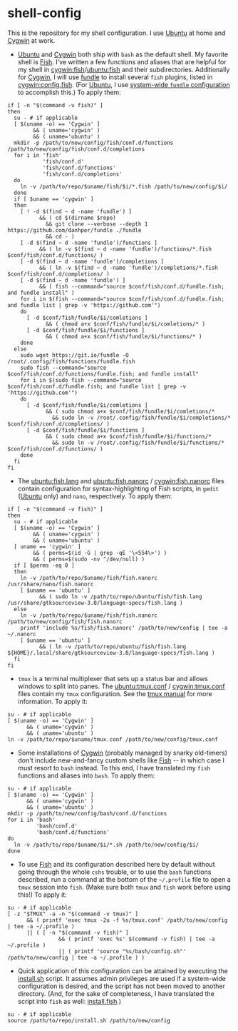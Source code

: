 # shell-config
This is the repository for my shell configuration. I use [Ubuntu](https://ubuntu.com) at home and [Cygwin](https://cygwin.com) at work.
- [Ubuntu](https://ubuntu.com) and [Cygwin](https://cygwin.com) both ship with `bash` as the default shell. My favorite shell is [Fish](https://fishshell.com). I've written a few functions and aliases that are helpful for my shell in 
[cygwin:fish](cygwin/fish)/[ubuntu:fish](ubuntu/fish) and their subdirectories. Additionally for [Cygwin](https://cygwin.com), I will use [fundle](https://github.com/danhper/fundle) to install several `fish` plugins, listed in 
[cygwin:config.fish](cygwin/fish/config.fish). (For [Ubuntu](https://ubuntu.com), I use [system-wide `fundle` configuration](https://github.com/hunter-richardson/my-config/blob/master/root/.config/fish/config.fish) to accomplish this.) To apply them:
```shell
if [ -n "$(command -v fish)" ]
then
  su - # if applicable
  [ $(uname -o) == 'Cygwin' ]
        && ( uname='cygwin' )
        && ( uname='ubuntu' )
  mkdir -p /path/to/new/config/fish/conf.d/functions /path/to/new/config/fish/conf.d/completions
  for i in 'fish'
           'fish/conf.d'
           'fish/conf.d/functions'
           'fish/conf.d/completions'
  do
    ln -v /path/to/repo/$uname/fish/$i/*.fish /path/to/new/config/$i/
  done
  if [ $uname == 'cygwin' ]
  then
    [ ! -d $(find ~ d -name 'fundle') ]
          && ( cd $(dirname $repo)
            && git clone --verbose --depth 1 https://github.com/danhper/fundle ./fundle
            && cd - )
    [ -d $(find ~ d -name 'fundle')/functions ]
          && ( ln -v $(find ~ d -name 'fundle')/functions/*.fish $conf/fish/conf.d/functions/ )
    [ -d $(find ~ d -name 'fundle')/completions ]
          && ( ln -v $(find ~ d -name 'fundle')/completions/*.fish $conf/fish/conf.d/completions/ )
    [ -d $(find ~ d -name 'fundle') ]
          && ( fish --command="source $conf/fish/conf.d/fundle.fish; and fundle install" )
    for i in $(fish --command="source $conf/fish/conf.d/fundle.fish; and fundle list | grep -v 'https://github.com'")
    do
      [ -d $conf/fish/fundle/$i/comletions ]
            && ( chmod a+x $conf/fish/fundle/$i/comletions/* )
      [ -d $conf/fish/fundle/$i/functions ]
            && ( chmod a+x $conf/fish/fundle/$i/functions/* )
    done
  else
    sudo wget https://git.io/fundle -O /root/.config/fish/functions/fundle.fish
    sudo fish --command="source $conf/fish/conf.d/functions/fundle.fish; and fundle install"
    for i in $(sudo fish --command="source $conf/fish/conf.d/fundle.fish; and fundle list | grep -v 'https://github.com'")
    do
      [ -d $conf/fish/fundle/$i/comletions ]
            && ( sudo chmod a+x $conf/fish/fundle/$i/comletions/*
              && sudo ln -v /root/.config/fish/fundle/$i/completions/* $conf/fish/conf.d/completions/ )
      [ -d $conf/fish/fundle/$i/functions ]
            && ( sudo chmod a+x $conf/fish/fundle/$i/functions/*
              && sudo ln -v /root/.config/fish/fundle/$i/functions/* $conf/fish/conf.d/functions/ )
    done
  fi
fi
```
- The [ubuntu:fish.lang](ubuntu/fish/fish.lang) and [ubuntu:fish.nanorc](ubuntu/fish/fish.nanorc) / [cygwin:fish.nanorc](cygwin/fish/fish.nanorc) files contain configuration for syntax-highlighting of Fish scripts, in `gedit` ([Ubuntu](https://ubuntu.com) only) and `nano`, respectively. To apply them:
```shell
if [ -n "$(command -v fish)" ]
then
  su - # if applicable
  [ $(uname -o) == 'Cygwin' ]
        && ( uname='cygwin' )
        && ( uname='ubuntu' )
  [ uname == 'cygwin' ]
        && ( perms=$(id -G | grep -qE '\<554\>') )
        && ( perms=$(sudo -nv ^/dev/null) )
  if [ $perms -eq 0 ]
  then
    ln -v /path/to/repo/$uname/fish/fish.nanorc /usr/share/nano/fish.nanorc
    [ $uname == 'ubuntu' ]
          && ( sudo ln -v /path/to/repo/ubuntu/fish/fish.lang /usr/share/gtksourceview-3.0/language-specs/fish.lang )
  else
    ln -v /path/to/repo/$uname/fish/fish.nanorc /path/to/new/config/fish/fish.nanorc
    printf 'include %s/fish/fish.nanorc' /path/to/new/config | tee -a ~/.nanorc
    [ $uname == 'ubuntu' ]
          && ( ln -v /path/to/repo/ubuntu/fish/fish.lang ${HOME}/.local/share/gtksourceview-3.0/language-specs/fish.lang )
  fi
fi
```
- `tmux` is a terminal multiplexer that sets up a status bar and allows windows to split into panes. The [ubuntu:tmux.conf](ubuntu/tmux.conf) / [cygwin:tmux.conf](cygwin/tmux.conf) files contain my `tmux` configuration. See the [tmux
manual](https://man.openbsd.org/OpenBSD-current/man1/tmux.1) for more information. To apply it:
```shell
su - # if applicable
[ $(uname -o) == 'Cygwin' ]
      && ( uname='cygwin' )
      && ( uname='ubuntu' )
ln -v /path/to/repo/$uname/tmux.conf /path/to/new/config/tmux.conf
```
- Some installations of [Cygwin](https://cygwin.com) (probably managed by snarky old-timers) don't include new-and-fancy custom shells like [Fish](https://fishshell.com) -- in which case I must resort to `bash` instead. To this end, I have
translated my `fish` functions and aliases into `bash`. To apply them:
```shell
su - # if applicable
[ $(uname -o) == 'Cygwin' ]
      && ( uname='cygwin' )
      && ( uname='ubuntu' )
mkdir -p /path/to/new/config/bash/conf.d/functions
for i in 'bash'
         'bash/conf.d'
         'bash/conf.d/functions'
do
  ln -v /path/to/repo/$uname/$i/*.sh /path/to/new/config/$i/
done
```
- To use [Fish](https://fishshell.com) and its configuration described here by default without going through the whole `cshs` trouble, or to use the `bash` functions described, run a command at the bottom of the `~/.profile` file to open a `tmux` session into `fish`. (Make sure both `tmux` and `fish` work before using this!) To apply it:
```shell
su - # if applicable
[ -z "$TMUX" -a -n "$(command -v tmux)" ]
      && ( printf 'exec tmux -2u -f %s/tmux.conf' /path/to/new/config | tee -a ~/.profile )
      || ( [ -n "$(command -v fish)" ]
                && ( printf 'exec %s' $(command -v fish) | tee -a ~/.profile )
                || ( printf 'source "%s/bash/config.sh"' /path/to/new/config | tee -a ~/.profile ) )
```
- Quick application of this configuration can be attained by executing the [install.sh](install.sh) script. It assumes admin privileges are used if a system-wide configuration is desired, and the script has not been moved to another directory. (And,
for the sake of completeness, I have translated the script into `fish` as well:  [install.fish](install.fish).)
```shell
su - # if applicable
source /path/to/repo/install.sh /path/to/new/config
```
